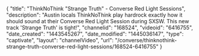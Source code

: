 {
    "title": "ThinkNoThink \"Strange Truth\" - Converse Red Light Sessions",
    "description": "Austin locals ThinkNoThink play hardrock exactly how it should sound at their Converse Red Light Session during SXSW. This new track 'Strange Truth' is tight!",
    "channelid": "168524",
    "videoid": "6416755",
    "date_created": "1443545267",
    "date_modified": "1445036147",
    "type": "captivate",
    "layout": "channelVideo",
    "url": "\/converse\/thinknothink-strange-truth-converse-red-light-sessions\/168524-6416755"
}